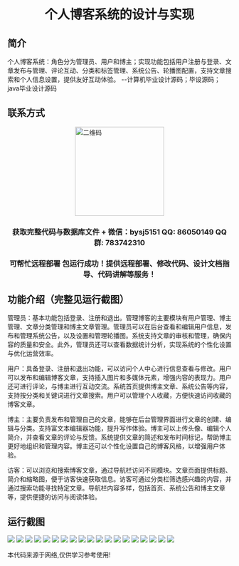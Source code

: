 <p><h1 align="center">个人博客系统的设计与实现</h1></p>

## 简介
个人博客系统：角色分为管理员、用户和博主；实现功能包括用户注册与登录、文章发布与管理、评论互动、分类和标签管理、系统公告、轮播图配置，支持文章搜索和个人信息设置，提供友好互动体验。    --计算机毕业设计源码；毕设源码；java毕业设计源码


## 联系方式
<img src="https://bs-1329754181.cos.ap-shanghai.myqcloud.com/wx.jpg" alt="二维码" style="display: block; margin: 0 auto;" width="200px">
<p><h3 align="center">获取完整代码与数据库文件 + 微信：bysj5151 QQ: 86050149 QQ群: 783742310</h3></p>
<p><h3 align="center">可帮忙远程部署 包运行成功！提供远程部署、修改代码、设计文档指导、代码讲解等服务！</h3></p>

## 功能介绍（完整见运行截图）
管理员：基本功能包括登录、注册和退出。管理博客的主要模块有用户管理、博主管理、文章分类管理和博主文章管理。管理员可以在后台查看和编辑用户信息，发布和管理系统公告，以及设置和管理轮播图。系统支持文章的审核和管理，确保内容的质量和安全。此外，管理员还可以查看数据统计分析，实现系统的个性化设置与优化运营效率。

用户：具备登录、注册和退出功能，可以访问个人中心进行信息查看与修改。用户可以发布和编辑博客文章，支持插入图片和多媒体元素，增强内容的表现力。用户还可进行评论，与博主进行互动交流。系统首页提供博主文章、系统公告等内容，支持按分类和关键词进行文章搜索。用户可以管理个人收藏，方便快速访问收藏的博客文章。

博主：主要负责发布和管理自己的文章，能够在后台管理界面进行文章的创建、编辑与分类。支持富文本编辑器功能，提升写作体验。博主可以上传头像、编辑个人简介，并查看文章的评论与反馈。系统提供文章的简述和发布时间标记，帮助博主更好地组织和管理内容。博主还可以个性化设置自己的博客风格，以增强用户体验。

访客：可以浏览和搜索博客文章，通过导航栏访问不同模块。文章页面提供标题、简介和缩略图，便于访客快速获取信息。访客可通过分类栏筛选感兴趣的内容，并通过搜索功能寻找特定文章。导航栏内容多样，包括首页、系统公告和博主文章等，提供便捷的访问与阅读体验。


## 运行截图
![](https://bs-1329754181.cos.ap-shanghai.myqcloud.com/spring/personalBlogSystemDesignAndImplementation/img/001.jpg)
![](https://bs-1329754181.cos.ap-shanghai.myqcloud.com/spring/personalBlogSystemDesignAndImplementation/img/002.jpg)
![](https://bs-1329754181.cos.ap-shanghai.myqcloud.com/spring/personalBlogSystemDesignAndImplementation/img/003.jpg)
![](https://bs-1329754181.cos.ap-shanghai.myqcloud.com/spring/personalBlogSystemDesignAndImplementation/img/004.jpg)
![](https://bs-1329754181.cos.ap-shanghai.myqcloud.com/spring/personalBlogSystemDesignAndImplementation/img/005.jpg)
![](https://bs-1329754181.cos.ap-shanghai.myqcloud.com/spring/personalBlogSystemDesignAndImplementation/img/006.jpg)
![](https://bs-1329754181.cos.ap-shanghai.myqcloud.com/spring/personalBlogSystemDesignAndImplementation/img/007.jpg)
![](https://bs-1329754181.cos.ap-shanghai.myqcloud.com/spring/personalBlogSystemDesignAndImplementation/img/008.jpg)
![](https://bs-1329754181.cos.ap-shanghai.myqcloud.com/spring/personalBlogSystemDesignAndImplementation/img/009.jpg)
![](https://bs-1329754181.cos.ap-shanghai.myqcloud.com/spring/personalBlogSystemDesignAndImplementation/img/010.jpg)
![](https://bs-1329754181.cos.ap-shanghai.myqcloud.com/spring/personalBlogSystemDesignAndImplementation/img/011.jpg)
![](https://bs-1329754181.cos.ap-shanghai.myqcloud.com/spring/personalBlogSystemDesignAndImplementation/img/012.jpg)
![](https://bs-1329754181.cos.ap-shanghai.myqcloud.com/spring/personalBlogSystemDesignAndImplementation/img/013.jpg)
![](https://bs-1329754181.cos.ap-shanghai.myqcloud.com/spring/personalBlogSystemDesignAndImplementation/img/014.jpg)
![](https://bs-1329754181.cos.ap-shanghai.myqcloud.com/spring/personalBlogSystemDesignAndImplementation/img/015.jpg)
![](https://bs-1329754181.cos.ap-shanghai.myqcloud.com/spring/personalBlogSystemDesignAndImplementation/img/016.jpg)
![](https://bs-1329754181.cos.ap-shanghai.myqcloud.com/spring/personalBlogSystemDesignAndImplementation/img/017.jpg)
![](https://bs-1329754181.cos.ap-shanghai.myqcloud.com/spring/personalBlogSystemDesignAndImplementation/img/018.jpg)
![](https://bs-1329754181.cos.ap-shanghai.myqcloud.com/spring/personalBlogSystemDesignAndImplementation/img/019.jpg)

<p>本代码来源于网络,仅供学习参考使用!</p>
